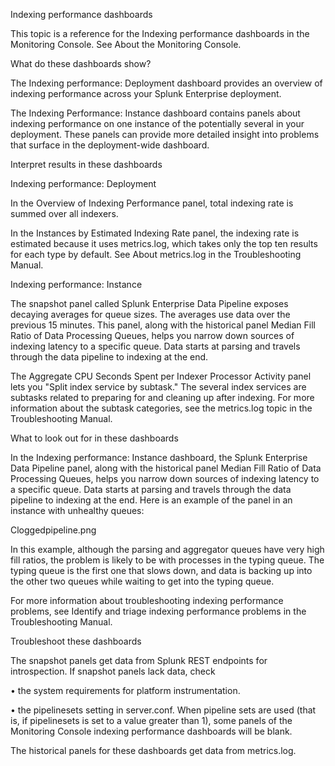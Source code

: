 
Indexing performance dashboards

This topic is a reference for the Indexing performance dashboards in the Monitoring Console. See About the Monitoring Console. 


What do these dashboards show?

The Indexing performance: Deployment dashboard provides an overview of indexing performance across your Splunk Enterprise deployment. 

The Indexing Performance: Instance dashboard contains panels about indexing performance on one instance of the potentially several in your deployment. These panels can provide more detailed insight into problems that surface in the deployment-wide dashboard. 


Interpret results in these dashboards

Indexing performance: Deployment

In the Overview of Indexing Performance panel, total indexing rate is summed over all indexers. 

In the Instances by Estimated Indexing Rate panel, the indexing rate is estimated because it uses metrics.log, which takes only the top ten results for each type by default. See About metrics.log in the Troubleshooting Manual. 

Indexing performance: Instance

The snapshot panel called Splunk Enterprise Data Pipeline exposes decaying averages for queue sizes. The averages use data over the previous 15 minutes. This panel, along with the historical panel Median Fill Ratio of Data Processing Queues, helps you narrow down sources of indexing latency to a specific queue. Data starts at parsing and travels through the data pipeline to indexing at the end. 

The Aggregate CPU Seconds Spent per Indexer Processor Activity panel lets you "Split index service by subtask." The several index services are subtasks related to preparing for and cleaning up after indexing. For more information about the subtask categories, see the metrics.log topic in the Troubleshooting Manual. 


What to look out for in these dashboards

In the Indexing performance: Instance dashboard, the Splunk Enterprise Data Pipeline panel, along with the historical panel Median Fill Ratio of Data Processing Queues, helps you narrow down sources of indexing latency to a specific queue. Data starts at parsing and travels through the data pipeline to indexing at the end. Here is an example of the panel in an instance with unhealthy queues: 

Cloggedpipeline.png 

In this example, although the parsing and aggregator queues have very high fill ratios, the problem is likely to be with processes in the typing queue. The typing queue is the first one that slows down, and data is backing up into the other two queues while waiting to get into the typing queue. 

For more information about troubleshooting indexing performance problems, see Identify and triage indexing performance problems in the Troubleshooting Manual. 


Troubleshoot these dashboards

The snapshot panels get data from Splunk REST endpoints for introspection. If snapshot panels lack data, check 

• the system requirements for platform instrumentation.


• the pipelinesets setting in server.conf. When pipeline sets are used (that is, if pipelinesets is set to a value greater than 1), some panels of the Monitoring Console indexing performance dashboards will be blank.


The historical panels for these dashboards get data from metrics.log. 
